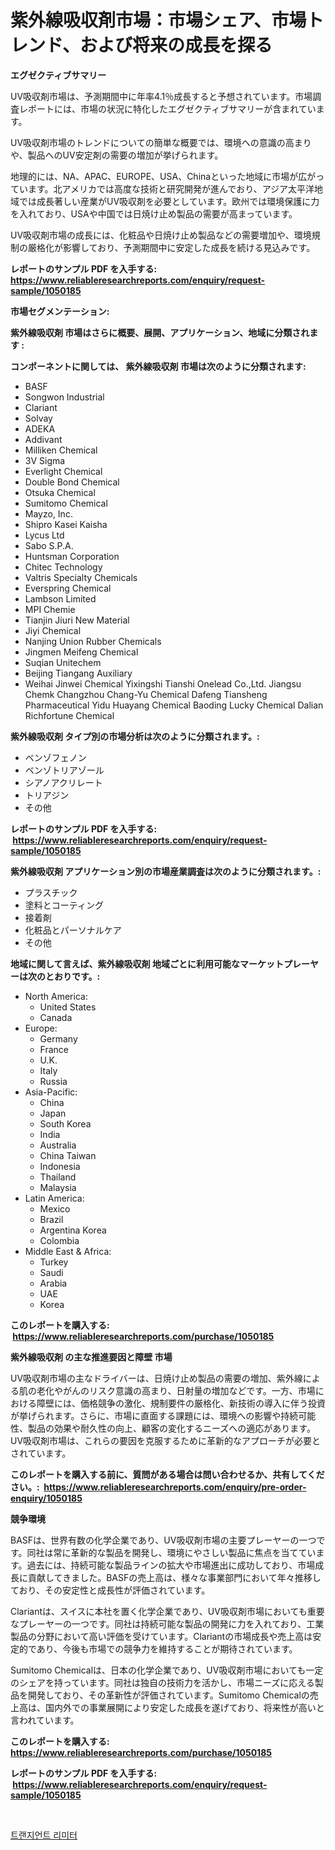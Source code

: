 <p><h1>紫外線吸収剤市場：市場シェア、市場トレンド、および将来の成長を探る</h1></p><p><strong>エグゼクティブサマリー</strong></p>
<p><p>UV吸収剤市場は、予測期間中に年率4.1％成長すると予想されています。市場調査レポートには、市場の状況に特化したエグゼクティブサマリーが含まれています。</p><p>UV吸収剤市場のトレンドについての簡単な概要では、環境への意識の高まりや、製品へのUV安定剤の需要の増加が挙げられます。</p><p>地理的には、NA、APAC、EUROPE、USA、Chinaといった地域に市場が広がっています。北アメリカでは高度な技術と研究開発が進んでおり、アジア太平洋地域では成長著しい産業がUV吸収剤を必要としています。欧州では環境保護に力を入れており、USAや中国では日焼け止め製品の需要が高まっています。</p><p>UV吸収剤市場の成長には、化粧品や日焼け止め製品などの需要増加や、環境規制の厳格化が影響しており、予測期間中に安定した成長を続ける見込みです。</p></p>
<p><strong>レポートのサンプル PDF を入手する: <a href="https://www.reliableresearchreports.com/enquiry/request-sample/1050185">https://www.reliableresearchreports.com/enquiry/request-sample/1050185</a></strong></p>
<p><strong>市場セグメンテーション:</strong></p>
<p><strong> 紫外線吸収剤 市場はさらに概要、展開、アプリケーション、地域に分類されます :</strong></p>
<p><strong>コンポーネントに関しては、 紫外線吸収剤 市場は次のように分類されます: &nbsp;</strong></p>
<p><ul><li>BASF</li><li>Songwon Industrial</li><li>Clariant</li><li>Solvay</li><li>ADEKA</li><li>Addivant</li><li>Milliken Chemical</li><li>3V Sigma</li><li>Everlight Chemical</li><li>Double Bond Chemical</li><li>Otsuka Chemical</li><li>Sumitomo Chemical</li><li>Mayzo, Inc.</li><li>Shipro Kasei Kaisha</li><li>Lycus Ltd</li><li>Sabo S.P.A.</li><li>Huntsman Corporation</li><li>Chitec Technology</li><li>Valtris Specialty Chemicals</li><li>Everspring Chemical</li><li>Lambson Limited</li><li>MPI Chemie</li><li>Tianjin Jiuri New Material</li><li>Jiyi Chemical</li><li>Nanjing Union Rubber Chemicals</li><li>Jingmen Meifeng Chemical</li><li>Suqian Unitechem</li><li>Beijing Tiangang Auxiliary</li><li>Weihai Jinwei Chemical
    Yixingshi Tianshi
    Onelead Co.,Ltd.
    Jiangsu Chemk
    Changzhou Chang-Yu Chemical
    Dafeng Tiansheng Pharmaceutical
    Yidu Huayang Chemical
    Baoding Lucky Chemical
    Dalian Richfortune Chemical</li></ul></p>
<p><strong> 紫外線吸収剤 タイプ別の市場分析は次のように分類されます。:</strong></p>
<p><ul><li>ベンゾフェノン</li><li>ベンゾトリアゾール</li><li>シアノアクリレート</li><li>トリアジン</li><li>その他</li></ul></p>
<p><strong>レポートのサンプル PDF を入手する: &nbsp;<a href="https://www.reliableresearchreports.com/enquiry/request-sample/1050185">https://www.reliableresearchreports.com/enquiry/request-sample/1050185</a></strong></p>
<p><strong> 紫外線吸収剤 アプリケーション別の市場産業調査は次のように分類されます。:</strong></p>
<p><ul><li>プラスチック</li><li>塗料とコーティング</li><li>接着剤</li><li>化粧品とパーソナルケア</li><li>その他</li></ul></p>
<p><strong>地域に関して言えば、紫外線吸収剤 地域ごとに利用可能なマーケットプレーヤーは次のとおりです。:</strong></p>
<p><ul>
    <li>
        North America:
        <ul>
            <li>United States</li>
            <li>Canada</li>
        </ul>
    </li>
    <li>
        Europe:
        <ul>
            <li>Germany</li>
            <li>France</li>
            <li>U.K.</li>
            <li>Italy</li>
            <li>Russia</li>
        </ul>
    </li>
    <li>
        Asia-Pacific:
        <ul>
            <li>China</li>
            <li>Japan</li>
            <li>South Korea</li>
            <li>India</li>
            <li>Australia</li>
            <li>China Taiwan</li>
            <li>Indonesia</li>
            <li>Thailand</li>
            <li>Malaysia</li>
        </ul>
    </li>
    <li>
        Latin America:
        <ul>
            <li>Mexico</li>
            <li>Brazil</li>
            <li>Argentina Korea</li>
            <li>Colombia</li>
        </ul>
    </li>
    <li>
        Middle East & Africa:
        <ul>
            <li>Turkey</li>
            <li>Saudi</li>
            <li>Arabia</li>
            <li>UAE</li>
            <li>Korea</li>
        </ul>
    </li>
    </ul></p>
<p><strong>このレポートを購入する: &nbsp;<a href="https://www.reliableresearchreports.com/purchase/1050185">https://www.reliableresearchreports.com/purchase/1050185</a></strong></p>
<p><strong>紫外線吸収剤 の主な推進要因と障壁 市場</strong></p>
<p><p>UV吸収剤市場の主なドライバーは、日焼け止め製品の需要の増加、紫外線による肌の老化やがんのリスク意識の高まり、日射量の増加などです。一方、市場における障壁には、価格競争の激化、規制要件の厳格化、新技術の導入に伴う投資が挙げられます。さらに、市場に直面する課題には、環境への影響や持続可能性、製品の効果や耐久性の向上、顧客の変化するニーズへの適応があります。UV吸収剤市場は、これらの要因を克服するために革新的なアプローチが必要とされています。</p></p>
<p><strong>このレポートを購入する前に、質問がある場合は問い合わせるか、共有してください。:&nbsp; <a href="https://www.reliableresearchreports.com/enquiry/pre-order-enquiry/1050185">https://www.reliableresearchreports.com/enquiry/pre-order-enquiry/1050185</a></strong></p>
<p><strong>競争環境</strong></p>
<p><p>BASFは、世界有数の化学企業であり、UV吸収剤市場の主要プレーヤーの一つです。同社は常に革新的な製品を開発し、環境にやさしい製品に焦点を当てています。過去には、持続可能な製品ラインの拡大や市場進出に成功しており、市場成長に貢献してきました。BASFの売上高は、様々な事業部門において年々推移しており、その安定性と成長性が評価されています。</p><p>Clariantは、スイスに本社を置く化学企業であり、UV吸収剤市場においても重要なプレーヤーの一つです。同社は持続可能な製品の開発に力を入れており、工業製品の分野において高い評価を受けています。Clariantの市場成長や売上高は安定的であり、今後も市場での競争力を維持することが期待されています。</p><p>Sumitomo Chemicalは、日本の化学企業であり、UV吸収剤市場においても一定のシェアを持っています。同社は独自の技術力を活かし、市場ニーズに応える製品を開発しており、その革新性が評価されています。Sumitomo Chemicalの売上高は、国内外での事業展開により安定した成長を遂げており、将来性が高いと言われています。</p></p>
<p><strong>このレポートを購入する: &nbsp; <a href="https://www.reliableresearchreports.com/purchase/1050185">https://www.reliableresearchreports.com/purchase/1050185</a></strong></p>
<p><strong>レポートのサンプル PDF を入手する: &nbsp;<a href="https://www.reliableresearchreports.com/enquiry/request-sample/1050185">https://www.reliableresearchreports.com/enquiry/request-sample/1050185</a></strong><strong></strong></p>
<p>&nbsp;</p>
<p><p><a href="https://github.com/rsg307664904/Market-Research-Report-List-1/blob/main/91020127593.md">트랜지언트 리미터</a></p></p>